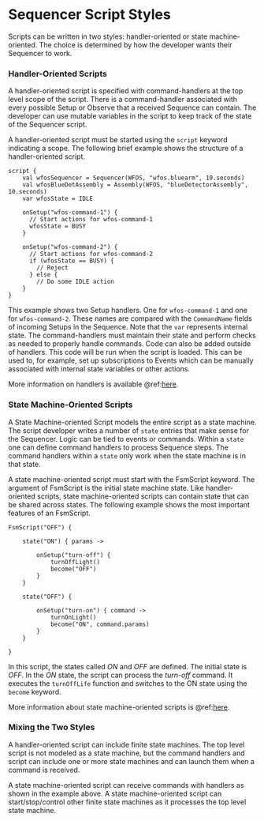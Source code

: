 # Sequencer Script Styles

Scripts can be written in two styles: handler-oriented or state machine-oriented.  The choice is determined by
how the developer wants their Sequencer to work.

### Handler-Oriented Scripts

A handler-oriented script is specified with command-handlers at the top level scope of the script. There is a
command-handler associated with every possible Setup or Observe that a received Sequence can contain. The
developer can use mutable variables in the script to keep track of the state of the Sequencer script.

A handler-oriented script must be started using the `script` keyword indicating a scope. The following brief
example shows the structure of a handler-oriented script.

```
script {
    val wfosSequencer = Sequencer(WFOS, "wfos.bluearm", 10.seconds)
    val wfosBlueDetAssembly = Assembly(WFOS, "blueDetectorAssembly", 10.seconds)
    var wfosState = IDLE

    onSetup("wfos-command-1") {
      // Start actions for wfos-command-1
      wfosState = BUSY 
    }

    onSetup("wfos-command-2") {
      // Start actions for wfos-command-2
      if (wfosState == BUSY) {
        // Reject
      } else {
        // Do some IDLE action
    }
}
``` 

This example shows two Setup handlers. One for `wfos-command-1` and one for `wfos-command-2`. These names are compared with the `CommandName`
fields of incoming Setups in the Sequence. Note that the `var` represents internal state. The command-handlers must maintain
their state and perform checks as needed to properly handle commands.  Code can also be added outside of handlers.  This 
code will be run when the script is loaded.  This can be used to, for example, set up subscriptions to Events which can be
manually associated with internal state variables or other actions.

More information on handlers is available @ref:[here](dsl/constructs/handlers.md).

### State Machine-Oriented Scripts

A State Machine-oriented Script models the entire script as a state machine. The script developer writes a number 
of `state` entries that make sense for the Sequencer. Logic can be tied to events or commands. Within a `state` 
one can define command handlers to process Sequence steps. The command handlers within a `state` only work when
the state machine is in that state. 

A state machine-oriented script must start with the FsmScript keyword. The argument of FsmScript is the initial
state machine state. Like handler-oriented scripts, state machine-oriented scripts can contain state that can be 
shared across states. The following example shows the most important features of an FsmScript. 

```
FsmScript("OFF") {

    state("ON") { params ->

        onSetup("turn-off") {
            turnOffLight()
            become("OFF") 
        }
    }

    state("OFF") {

        onSetup("turn-on") { command ->
            turnOnLight()
            become("ON", command.params)
        }
    }

}

```
In this script, the states called *ON* and *OFF* are defined. The initial state is *OFF*. In the *ON* state, the script can
process the *turn-off* command. It executes the `turnOffLife` function and switches to the ON state using the `become` keyword.

More information about state machine-oriented scripts is @ref:[here](dsl/constructs/fsm.md).  


### Mixing the Two Styles

A handler-oriented script can include finite state machines.  The top level script is not modeled as a state machine, but
the command handlers and script can include one or more state machines and can launch them when a command is received.

A state machine-oriented script can receive commands with handlers as shown in the example above. A state machine-oriented
script can start/stop/control other finite state machines as it processes the top level state machine.

<!-- we should include an example of this.  how are the script and FsmScript tags used? -->
